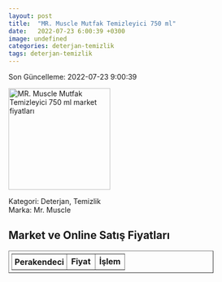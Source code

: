 ```yaml
---
layout: post
title:  "MR. Muscle Mutfak Temizleyici 750 ml"
date:   2022-07-23 6:00:39 +0300
image: undefined
categories: deterjan-temizlik
tags: deterjan-temizlik
---
```


Son Güncelleme: 2022-07-23 9:00:39

<img src="undefined" width="200" alt="MR. Muscle Mutfak Temizleyici 750 ml market fiyatları" />

Kategori: Deterjan, Temizlik
<br />
Marka: Mr. Muscle

<h2>Market ve Online Satış Fiyatları</h2>

<table border="1" style="padding: 5px;width:80%;">
  <tr>
    <td style="padding: 5px;"><strong>Perakendeci</strong></td>
    <td><strong>Fiyat</strong></td>
    <td><strong>İşlem</strong></td>
  </tr>
  
</table>
